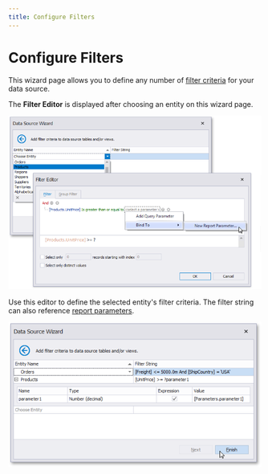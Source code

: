 ```yaml
---
title: Configure Filters
---
```

# Configure Filters

This wizard page allows you to define any number of [filter criteria](../../../use-expressions.md) for your data source.

The **Filter Editor** is displayed after choosing an entity on this wizard page.

![eurd-win-ef-datasource-configure-filters-editor-report-parameter](../../../../../../images/eurd-win-ef-datasource-configure-filters-editor-report-parameter.png)

Use this editor to define the selected entity's filter criteria. The filter string can also reference [report parameters](../../../shape-report-data/use-report-parameters.md).

![eurd-win-ef-datasource-configure-filters-finish](../../../../../../images/eurd-win-ef-datasource-configure-filters-finish.png)

